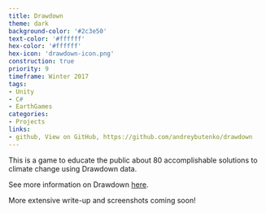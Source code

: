 ```yaml
---
title: Drawdown
theme: dark
background-color: '#2c3e50'
text-color: '#ffffff'
hex-color: '#ffffff'
hex-icon: 'drawdown-icon.png'
construction: true
priority: 9
timeframe: Winter 2017
tags:
- Unity
- C#
- EarthGames
categories:
- Projects
links:
- github, View on GitHub, https://github.com/andreybutenko/drawdown
---
```

This is a game to educate the public about 80 accomplishable solutions to climate change using Drawdown data.
<!-- more -->
See more information on Drawdown [here](http://www.drawdown.org/solutions-summary-by-rank).

More extensive write-up and screenshots coming soon!
